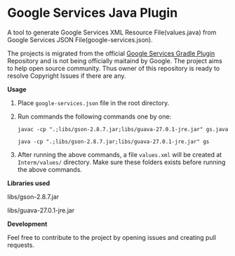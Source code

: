 # Google Services Java Plugin
A tool to generate Google Services XML Resource File(values.java) from Google Services JSON File(google-services.json).

The projects is migrated from the official [Google Services Gradle Plugin](https://github.com/google/play-services-plugins/tree/master/google-services-plugin) Repository and is not being officially maitaind by Google. The project aims to help open source community. Thus owner of this repository is ready to resolve Copyright Issues if there are any.



**Usage**
1. Place `google-services.json` file in the root directory.
2. Run commands the following commands one by one:

      ```
      javac -cp ".;libs/gson-2.8.7.jar;libs/guava-27.0.1-jre.jar" gs.java
      ```
      
      ```
      java -cp ".;libs/gson-2.8.7.jar;libs/guava-27.0.1-jre.jar" gs
      ```
      
3. After running the above commands, a file `values.xml` will be created at `Interm/values/` directory. Make sure these folders exists before running the above commands.



**Libraries used**

libs/gson-2.8.7.jar

libs/guava-27.0.1-jre.jar




**Development**

Feel free to contribute to the project by opening issues and creating pull requests.


